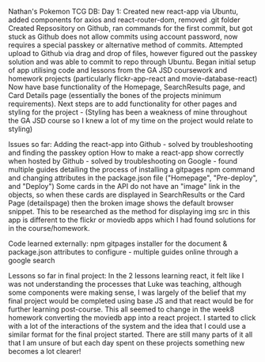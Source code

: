Nathan's Pokemon TCG DB:
Day 1:
 Created new react-app via Ubuntu, added components for axios and react-router-dom, removed .git folder
 Created Repsository on Github, ran commands for the first commit, but got stuck as Github does not allow commits using account password, now requires a special passkey or alternative method of commits. Attempted upload to Github via drag and drop of files, however figured out the passkey solution and was able to commit to repo through Ubuntu.
 Began initial setup of app utilising code and lessons from the GA JSD coursework and homework projects (particularly flickr-app-react and movie-database-react)
 Now have base functionality of the Homepage, SearchResults page, and Card Details page (essentially the bones of the projects minimum requirements).
 Next steps are to add functionality for other pages and styling for the project - (Styling has been a weakness of mine throughout the GA JSD course so I knew a lot of my time on the project would relate to styling)



 Issues so far:
  Adding the react-app into Github - solved by troubleshooting and finding the passkey option
  How to make a react-app show correctly when hosted by Github - solved by troubleshooting on Google - found multiple guides detailing the process of installing a gitpages npm command and changing attributes in the package.json file ("Homepage", "Pre-deploy", and "Deploy")
  Some cards in the API do not have an "image" link in the objects, so when these cards are displayed in SearchResults or the Card Page (detailspage) then the broken image shows the default browser snippet. This to be researched as the method for displaying img src in this app is different to the flickr or moviedb apps which I had found solutions for in the course/homework.

Code learned externally:
 npm gitpages installer for the document & package.json attributes to configure - multiple guides online through a google search

Lessons so far in final project:
 In the 2 lessons learning react, it felt like I was not understanding the processes that Luke was teaching, although some components were making sense, I was largely of the belief that my final project would be completed using base JS and that react would be for further learning post-course. This all seemed to change in the week8 homework converting the moviedb app into a react project. I started to click with a lot of the interactions of the system and the idea that I could use a similar format for the final project started. There are still many parts of it all that I am unsure of but each day spent on these projects something new becomes a lot clearer! 

